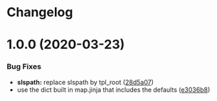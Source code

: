 # Changelog

# 1.0.0 (2020-03-23)


### Bug Fixes

* **slspath:** replace slspath by tpl_root ([28d5a07](https://github.com/jle35/consul-formula/commit/28d5a07005a13f2609d408f9f89c68584e5de74a))
* use the dict built in map.jinja that includes the defaults ([e3036b8](https://github.com/jle35/consul-formula/commit/e3036b8f87b6011877682d735a2670ea5c417cd2))
